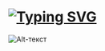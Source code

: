 # [![Typing SVG](https://readme-typing-svg.herokuapp.com?font=Lilita+One&size=39&pause=1000&color=000000&center=true&vCenter=true&random=true&width=500&lines=OtrabTool+by+Gostmi)](https://git.io/typing-svg)
![Alt-текст]([https://i.postimg.cc/sXWyb1BP/Screenshot-663.png] "Основное меню")
